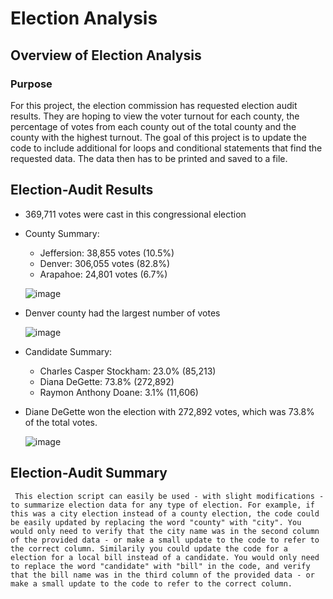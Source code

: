 # Election Analysis

## Overview of Election Analysis

### Purpose
  For this project, the election commission has requested election audit results. They are hoping to view the voter turnout for each county, the percentage of votes from each county out of the total county and the county with the highest turnout. The goal of this project is to update the code to include additional for loops and conditional statements that find the requested data. The data then has to be printed and saved to a file. 

## Election-Audit Results

* 369,711 votes were cast in this congressional election
* County Summary:
   * Jeffersion: 38,855 votes (10.5%)
   * Denver: 306,055 votes (82.8%)
   * Arapahoe: 24,801 votes (6.7%)
   
   ![image](https://user-images.githubusercontent.com/103475613/165889899-3b38ebaf-f160-4d3f-8cd9-313296dfcb3f.png)
   
 * Denver county had the largest number of votes
 
   ![image](https://user-images.githubusercontent.com/103475613/165890348-3b89daf3-d7a0-45c5-b2ae-2d51f62e6504.png)

 * Candidate Summary:
    *  Charles Casper Stockham: 23.0% (85,213)
    *  Diana DeGette: 73.8% (272,892)
    *  Raymon Anthony Doane: 3.1% (11,606)

 * Diane DeGette won the election with 272,892 votes, which was 73.8% of the total votes.

    ![image](https://user-images.githubusercontent.com/103475613/165890504-4c8a6be8-2830-4f66-aeed-4b2e152fdf1c.png)


## Election-Audit Summary

     This election script can easily be used - with slight modifications - to summarize election data for any type of election. For example, if this was a city election instead of a county election, the code could be easily updated by replacing the word "county" with "city". You would only need to verify that the city name was in the second column of the provided data - or make a small update to the code to refer to the correct column. Similarily you could update the code for a election for a local bill instead of a candidate. You would only need to replace the word "candidate" with "bill" in the code, and verify that the bill name was in the third column of the provided data - or make a small update to the code to refer to the correct column.
